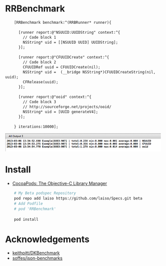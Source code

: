 RRBenchmark
=============

```objc
    [RRBenchmark benchmark:^(RRBRunner* runner){

      [runner report:@"NSUUID:UUIDString" context:^{
        // Code block 1
        NSString* uid = [[NSUUID UUID] UUIDString];
      }];

      [runner report:@"CFUUIDCreate" context:^{
        // Code block 2
        CFUUIDRef uuid = CFUUIDCreate(nil);
        NSString* uid =  (__bridge NSString*)CFUUIDCreateString(nil, uuid);
        CFRelease(uuid);
      }];

      [runner report:@"ooid" context:^{
        // Code block 3
        // http://sourceforge.net/projects/ooid/
        NSString* uid = [UUID generateV4];
      }];

    } iterations:10000];
```

![](Documents/images/console-result.png)

Install
=============

- [CocoaPods: The Objective-C Library Manager](http://cocoapods.org/ "CocoaPods: The Objective-C Library Manager")

```bash
    # My Beta podspec Repository
    pod repo add laiso https://github.com/laiso/Specs.git beta
    # Add Podfile
    # pod 'RRBenchmark'
    
    pod install
```

Acknowledgements
=============

- [keithpitt/DKBenchmark](https://github.com/keithpitt/DKBenchmark "keithpitt/DKBenchmark · GitHub")
- [soffes/json-benchmarks](https://github.com/soffes/json-benchmarks "soffes/json-benchmarks · GitHub")
